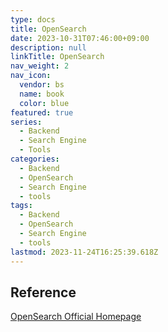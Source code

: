```yaml
---
type: docs
title: OpenSearch
date: 2023-10-31T07:46:00+09:00
description: null
linkTitle: OpenSearch
nav_weight: 2
nav_icon:
  vendor: bs
  name: book
  color: blue
featured: true
series:
  - Backend
  - Search Engine
  - Tools
categories:
  - Backend
  - OpenSearch
  - Search Engine
  - tools
tags:
  - Backend
  - OpenSearch
  - Search Engine
  - tools
lastmod: 2023-11-24T16:25:39.618Z
---
```


## Reference

[OpenSearch Official Homepage](https://opensearch.org/)
